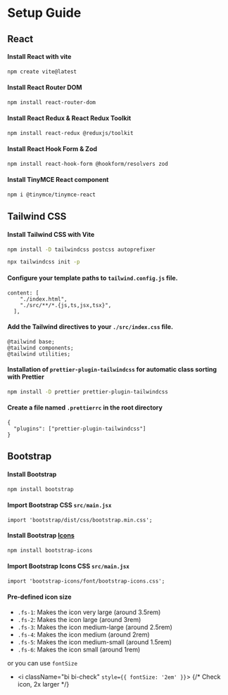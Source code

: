 # Setup Guide

## React

#### Install React with vite
```bash
npm create vite@latest
```

#### Install React Router DOM
```bash
npm install react-router-dom
```

#### Install React Redux & React Redux Toolkit
```bash
npm install react-redux @reduxjs/toolkit
```

#### Install React Hook Form & Zod
```bash
npm install react-hook-form @hookform/resolvers zod
```

#### Install TinyMCE React component
```bash
npm i @tinymce/tinymce-react
```

## Tailwind CSS

#### Install Tailwind CSS with Vite
```bash
npm install -D tailwindcss postcss autoprefixer
```
```bash
npx tailwindcss init -p
```

#### Configure your template paths to `tailwind.config.js` file.
```
content: [
    "./index.html",
    "./src/**/*.{js,ts,jsx,tsx}",
  ],
```

#### Add the Tailwind directives to your `./src/index.css` file.
```
@tailwind base;
@tailwind components;
@tailwind utilities;
```

#### Installation of `prettier-plugin-tailwindcss` for automatic class sorting with Prettier
```bash
npm install -D prettier prettier-plugin-tailwindcss
```

#### Create a file named `.prettierrc` in the root directory
```
{
  "plugins": ["prettier-plugin-tailwindcss"]
}
```

## Bootstrap

#### Install Bootstrap
```bash
npm install bootstrap
```

#### Import Bootstrap CSS `src/main.jsx`
```
import 'bootstrap/dist/css/bootstrap.min.css';
```

#### Install Bootstrap [Icons](https://icons.getbootstrap.com/)
```bash
npm install bootstrap-icons
```

####  Import Bootstrap Icons CSS `src/main.jsx`
```
import 'bootstrap-icons/font/bootstrap-icons.css';
```
#### Pre-defined icon size
- `.fs-1`: Makes the icon very large (around 3.5rem)
- `.fs-2`: Makes the icon large (around 3rem)
- `.fs-3`: Makes the icon medium-large (around 2.5rem)
- `.fs-4`: Makes the icon medium (around 2rem)
- `.fs-5`: Makes the icon medium-small (around 1.5rem)
- `.fs-6`: Makes the icon small (around 1rem)

or you can use `fontSize`

- <i className="bi bi-check" `style={{ fontSize: '2em' }}`></i>  {/* Check icon, 2x larger */}
